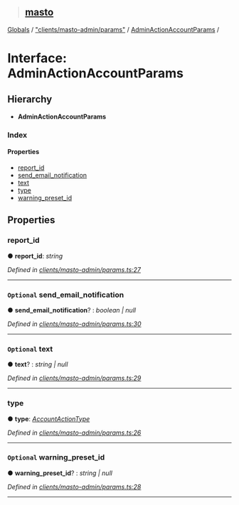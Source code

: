 > ## [masto](../README.md)

[Globals](../globals.md) / ["clients/masto-admin/params"](../modules/_clients_masto_admin_params_.md) / [AdminActionAccountParams](_clients_masto_admin_params_.adminactionaccountparams.md) /

# Interface: AdminActionAccountParams

## Hierarchy

* **AdminActionAccountParams**

### Index

#### Properties

* [report_id](_clients_masto_admin_params_.adminactionaccountparams.md#report_id)
* [send_email_notification](_clients_masto_admin_params_.adminactionaccountparams.md#optional-send_email_notification)
* [text](_clients_masto_admin_params_.adminactionaccountparams.md#optional-text)
* [type](_clients_masto_admin_params_.adminactionaccountparams.md#type)
* [warning_preset_id](_clients_masto_admin_params_.adminactionaccountparams.md#optional-warning_preset_id)

## Properties

###  report_id

● **report_id**: *string*

*Defined in [clients/masto-admin/params.ts:27](https://github.com/neet/masto.js/blob/80b1796/src/clients/masto-admin/params.ts#L27)*

___

### `Optional` send_email_notification

● **send_email_notification**? : *boolean | null*

*Defined in [clients/masto-admin/params.ts:30](https://github.com/neet/masto.js/blob/80b1796/src/clients/masto-admin/params.ts#L30)*

___

### `Optional` text

● **text**? : *string | null*

*Defined in [clients/masto-admin/params.ts:29](https://github.com/neet/masto.js/blob/80b1796/src/clients/masto-admin/params.ts#L29)*

___

###  type

● **type**: *[AccountActionType](../modules/_clients_masto_admin_params_.md#accountactiontype)*

*Defined in [clients/masto-admin/params.ts:26](https://github.com/neet/masto.js/blob/80b1796/src/clients/masto-admin/params.ts#L26)*

___

### `Optional` warning_preset_id

● **warning_preset_id**? : *string | null*

*Defined in [clients/masto-admin/params.ts:28](https://github.com/neet/masto.js/blob/80b1796/src/clients/masto-admin/params.ts#L28)*

___